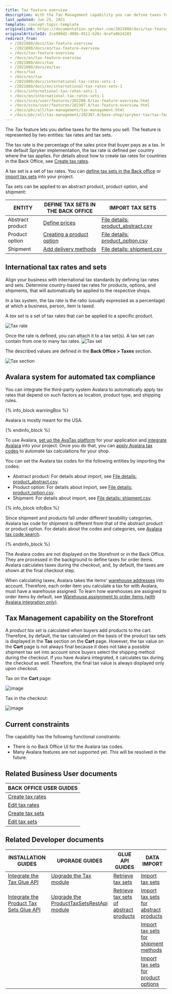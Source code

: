 ```yaml
---
title: Tax feature overview
description: With the Tax Management capability you can define taxes for the items you sell.
last_updated: Jun 25, 2021
template: concept-topic-template
originalLink: https://documentation.spryker.com/2021080/docs/tax-feature-overview
originalArticleId: 2ca980d2-d08b-4511-b26c-4cafa8624283
redirect_from:
  - /2021080/docs/tax-feature-overview
  - /2021080/docs/en/tax-feature-overview
  - /docs/tax-feature-overview
  - /docs/en/tax-feature-overview
  - /2021080/docs/tax
  - /2021080/docs/en/tax
  - /docs/tax
  - /docs/en/tax
  - /2021080/docs/international-tax-rates-sets-1
  - /2021080/docs/en/international-tax-rates-sets-1
  - /docs/international-tax-rates-sets-1
  - /docs/en/international-tax-rates-sets-1
  - /docs/scos/user/features/202200.0/tax-feature-overview.html
  - /docs/scos/user/features/202307.0/tax-feature-overview.html
  - /docs/pbc/all/tax-management/tax-management.html
  - /docs/pbc/all/tax-management/202307.0/base-shop/spryker-tax/tax-feature-overview.html
---
```


The *Tax* feature lets you define taxes for the items you sell. The feature is represented by two entities: tax rates and tax sets.

The tax rate is the percentage of the sales price that buyer pays as a tax. In the default Spryker implementation, the tax rate is defined per country where the tax applies. For details about how to create tax rates for countries in the Back Office, see [Create tax rates](/docs/pbc/all/tax-management/{{site.version}}/base-shop/manage-in-the-back-office/create-tax-rates.html).

A tax set is a set of tax rates. You can [define tax sets in the Back office](/docs/pbc/all/tax-management/{{site.version}}/base-shop/manage-in-the-back-office/create-tax-sets.html) or [import tax sets](/docs/pbc/all/tax-management/{{site.version}}/base-shop/import-and-export-data/import-file-details-tax-sets.csv.html) into your project.

Tax sets can be applied to an abstract product, product option, and shipment:


| ENTITY | DEFINE TAX SETS IN THE BACK OFFICE  | IMPORT TAX SETS |
| --- | --- | --- |
| Abstract product | [Define prices](/docs/pbc/all/product-information-management/{{page.version}}/base-shop/manage-in-the-back-office/products/manage-abstract-products-and-product-bundles/create-abstract-products-and-product-bundles.html#define-prices) | [File details: product_abstract.csv](/docs/pbc/all/product-information-management/{{site.version}}/base-shop/import-and-export-data/products-data-import/file-details-product-abstract.csv.html) |
| Product option | [Creating a product option](/docs/pbc/all/product-information-management/{{site.version}}/base-shop/manage-in-the-back-office/product-options/create-product-options.html) | [File details: product_option.csv](/docs/pbc/all/product-information-management/{{site.version}}/base-shop/import-and-export-data/product-options/file-details-product-option.csv.html) |
| Shipment | [Add delivery methods](/docs/pbc/all/carrier-management/{{site.version}}/base-shop/manage-in-the-back-office/add-delivery-methods.html) | [File details: shipment.csv](/docs/scos/dev/data-import/{{site.version}}/data-import-categories/commerce-setup/file-details-shipment.csv.html) |

## International tax rates and sets

Align your business with international tax standards by defining tax rates and sets. Determine country-based tax rates for products, options, and shipments, that will automatically be applied to the respective shops.

In a tax system, the tax rate is the ratio (usually expressed as a percentage) at which a business, person, item is taxed.

A *tax set* is a set of tax rates that can be applied to a specific product.

![Tax rate](https://spryker.s3.eu-central-1.amazonaws.com/docs/Features/Tax/International+Tax+Rates+&+Sets/tax-rate.gif)

Once the rate is defined, you can attach it to a tax set(s). A tax set can contain from one to many tax rates.
![Tax set](https://spryker.s3.eu-central-1.amazonaws.com/docs/Features/Tax/International+Tax+Rates+&+Sets/tax-set.gif)

The described values are defined in the **Back Office&nbsp;<span aria-label="and then">></span> Taxes** section.

![Tax section](https://spryker.s3.eu-central-1.amazonaws.com/docs/Features/Tax/International+Tax+Rates+&+Sets/taxes-section.gif)

## Avalara system for automated tax compliance

You can integrate the third-party system Avalara to automatically apply tax rates that depend on such factors as location, product type, and shipping rules.

{% info_block warningBox %}

Avalara is mostly meant for the USA.

{% endinfo_block %}

To use Avalara, [set up the AvaTax platform](https://help.avalara.com/Avalara_AvaTax_Update/Set_up_AvaTax_Update) for your application and [integrate Avalara](/docs/pbc/all/tax-management/{{page.version}}/base-shop/third-party-integrations/avalara/install-avalara.html) into your project. Once you do that, you can [apply Avalara tax codes](https://help.avalara.com/Avalara_AvaTax_Update/Avalara_tax_codes) to automate tax calculations for your shop.

You can set the Avalara tax codes for the following entities by importing the codes:

* Abstract product: For details about import, see [File details: product_abstract.csv](/docs/pbc/all/product-information-management/{{site.version}}/base-shop/import-and-export-data/products-data-import/file-details-product-abstract.csv.html).
* Product option: For details about import, see [File details: product_option.csv](/docs/pbc/all/product-information-management/{{site.version}}/base-shop/import-and-export-data/product-options/file-details-product-option.csv.html).
* Shipment: For details about import, see [File details: shipment.csv](/docs/scos/dev/data-import/{{site.version}}/data-import-categories/commerce-setup/file-details-shipment.csv.html).

{% info_block infoBox %}

Since shipment and products fall under different taxability categories, Avalara tax code for shipment is different from that of the abstract product or product option. For details about the codes and categories, see [Avalara tax code search](https://taxcode.avatax.avalara.com/).

{% endinfo_block %}

The Avalara codes are not displayed on the Storefront or in the Back Office. They are processed in the background to define taxes for order items. Avalara calculates taxes during the checkout, and, by default, the taxes are shown at the final checkout step.

When calculating taxes, Avalara takes the items' [warehouse addresses](/docs/pbc/all/warehouse-management-system/{{site.version}}/base-shop/inventory-management-feature-overview.html#defining-a-warehouse-address) into account. Therefore, each order item you calculate a tax for with Avalara, must have a warehouse assigned. To learn how warehouses are assigned to order items by default, see [Warehouse assignment to order items (with Avalara integration only)](/docs/pbc/all/warehouse-management-system/{{site.version}}/base-shop/inventory-management-feature-overview.html#avalara-warehouse-assignment-to-order-items).

## Tax Management capability on the Storefront

A *product tax set* is calculated when buyers add products to the cart. Therefore, by default, the tax calculated on the basis of the product tax sets is displayed in the **Tax** section on the **Cart** page. However, the tax value on the **Cart** page is not always final because it does not take a possible shipment tax set into account since buyers select the shipping method during the checkout. If you have Avalara integrated, it calculates tax during the checkout as well. Therefore, the final tax value is always displayed only upon checkout.

Tax on the **Cart** page:

![image](https://spryker.s3.eu-central-1.amazonaws.com/docs/Features/Tax/tax-in-cart.png)

Tax in the checkout:

![image](https://spryker.s3.eu-central-1.amazonaws.com/docs/Features/Tax/tax-in-checkout.png)

## Current constraints

The capability has the following functional constraints:

* There is no Back Office UI for the Avalara tax codes.
* Many Avalara features are not supported yet. This will be resolved in the future.


## Related Business User documents

|BACK OFFICE USER GUIDES|
|---|
| [Create tax rates](/docs/pbc/all/tax-management/{{site.version}}/base-shop/manage-in-the-back-office/create-tax-rates.html) |
| [Edit tax rates](/docs/pbc/all/tax-management/{{site.version}}/base-shop/manage-in-the-back-office/edit-tax-rates.html) |
| [Create tax sets](/docs/pbc/all/tax-management/{{site.version}}/base-shop/manage-in-the-back-office/create-tax-sets.html) |
| [Edit tax sets](/docs/pbc/all/tax-management/{{site.version}}/base-shop/manage-in-the-back-office/edit-tax-sets.html) |

## Related Developer documents

| INSTALLATION GUIDES | UPGRADE GUIDES | GLUE API GUIDES | DATA IMPORT |
|---|---|---|---|
| [Integrate the Tax Glue API](/docs/pbc/all/tax-management/{{site.version}}/base-shop/install-and-upgrade/install-the-tax-glue-api.html) | [Upgrade the Tax module](/docs/pbc/all/tax-management/{{site.version}}/base-shop/install-and-upgrade/upgrade-the-tax-module.html) | [Retrieve tax sets](/docs/pbc/all/tax-management/{{site.version}}/base-shop/manage-using-glue-api/retrieve-tax-sets.html)  | [Import tax sets](/docs/pbc/all/tax-management/{{site.version}}/base-shop/import-and-export-data/import-file-details-tax-sets.csv.html) |
| [Integrate the Product Tax Sets Glue API](/docs/pbc/all/tax-management/{{site.version}}/base-shop/install-and-upgrade/install-the-product-tax-sets-glue-api.html) | [Upgrade the ProductTaxSetsRestApi module](/docs/pbc/all/tax-management/{{site.version}}/base-shop/install-and-upgrade/upgrade-the-producttaxsetsrestapi-module.html) | [Retrieve tax sets of abstract products](/docs/pbc/all/tax-management/{{site.version}}/base-shop/manage-using-glue-api/retrieve-tax-sets-when-retrieving-abstract-products.html) | [Import tax sets for abstract products](/docs/pbc/all/tax-management/{{site.version}}/base-shop/import-and-export-data/import-file-details-product-abstract.csv.html) |
| | | | [Import tax sets for shipment methods](/docs/pbc/all/tax-management/{{site.version}}/base-shop/import-and-export-data/import-file-details-shipment.csv.html) |
| | | | [Import tax sets for product options](/docs/pbc/all/tax-management/{{site.version}}/base-shop/import-and-export-data/import-file-details-product-option.csv.html) |
